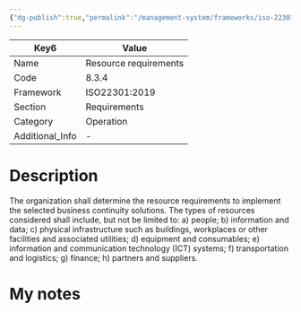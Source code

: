 ```yaml
---
{"dg-publish":true,"permalink":"/management-system/frameworks/iso-22301-2019/iso-22301-2019-8-3-4/","tags":["requirement"],"noteIcon":"1"}
---
```



<div><table class="dataview table-view-table"><thead class="table-view-thead"><tr class="table-view-tr-header"><th class="table-view-th"><span>Key</span><span class="dataview small-text">6</span></th><th class="table-view-th"><span>Value</span></th></tr></thead><tbody class="table-view-tbody"><tr><td><span>Name</span></td><td><span>Resource requirements</span></td></tr><tr><td><span>Code</span></td><td><span>8.3.4</span></td></tr><tr><td><span>Framework</span></td><td><span>ISO22301:2019</span></td></tr><tr><td><span>Section</span></td><td><span>Requirements</span></td></tr><tr><td><span>Category</span></td><td><span>Operation</span></td></tr><tr><td><span>Additional_Info</span></td><td><span>-</span></td></tr></tbody></table></div>

# Description

The organization shall determine the resource requirements to implement the selected business continuity solutions. The types of resources considered shall include, but not be limited to: a) people; b) information and data; c) physical infrastructure such as buildings, workplaces or other facilities and associated utilities; d) equipment and consumables; e) information and communication technology (ICT) systems; f) transportation and logistics; g) finance; h) partners and suppliers. 

# My notes
